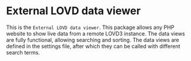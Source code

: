# External LOVD data viewer
This is the `External LOVD data viewer`. This package allows any PHP website to
 show live data from a remote LOVD3 instance.
The data views are fully functional, allowing searching and sorting.
The data views are defined in the settings file, after which they can be called with different search terms.

